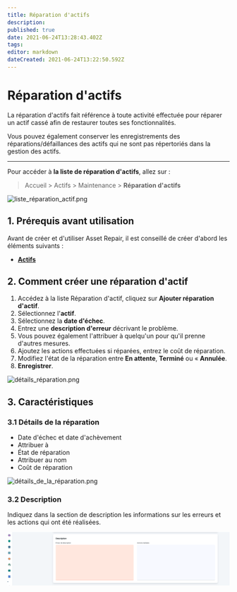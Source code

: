 ```yaml
---
title: Réparation d'actifs
description: 
published: true
date: 2021-06-24T13:28:43.402Z
tags: 
editor: markdown
dateCreated: 2021-06-24T13:22:50.592Z
---
```


# Réparation d'actifs

La réparation d'actifs fait référence à toute activité effectuée pour réparer un actif cassé afin de restaurer toutes ses fonctionnalités.

Vous pouvez également conserver les enregistrements des réparations/défaillances des actifs qui ne sont pas répertoriés dans la gestion des actifs.

---

Pour accéder à **la liste de réparation d'actifs**, allez sur :

> Accueil > Actifs > Maintenance > **Réparation d'actifs**

![liste_réparation_actif.png](/content/actifs/asset-repair/liste_réparation_actif.png)

## 1. Prérequis avant utilisation

Avant de créer et d'utiliser Asset Repair, il est conseillé de créer d'abord les éléments suivants :

- **[Actifs](/actifs/asset)**

## 2. Comment créer une réparation d'actif

1. Accédez à la liste Réparation d'actif, cliquez sur **Ajouter réparation d'actif**.
2. Sélectionnez l'**actif**.
3. Sélectionnez la **date d'échec**.
4. Entrez une **description d'erreur** décrivant le problème.
5. Vous pouvez également l'attribuer à quelqu'un pour qu'il prenne d'autres mesures.
6. Ajoutez les actions effectuées si réparées, entrez le coût de réparation.
7. Modifiez l'état de la réparation entre **En attente**, **Terminé** ou « **Annulée**.
8. **Enregistrer**.

![détails_réparation.png](/content/actifs/asset-repair/détails_réparation.png)

## 3. Caractéristiques

### 3.1 Détails de la réparation

- Date d'échec et date d'achèvement
- Attribuer à
- État de réparation
- Attribuer au nom
- Coût de réparation

![détails_de_la_réparation.png](/content/actifs/asset-repair/détails_de_la_réparation.png)

### 3.2 Description

Indiquez dans la section de description les informations sur les erreurs et les actions qui ont été réalisées.

![description.png](/content/actifs/asset-repair/description.png)